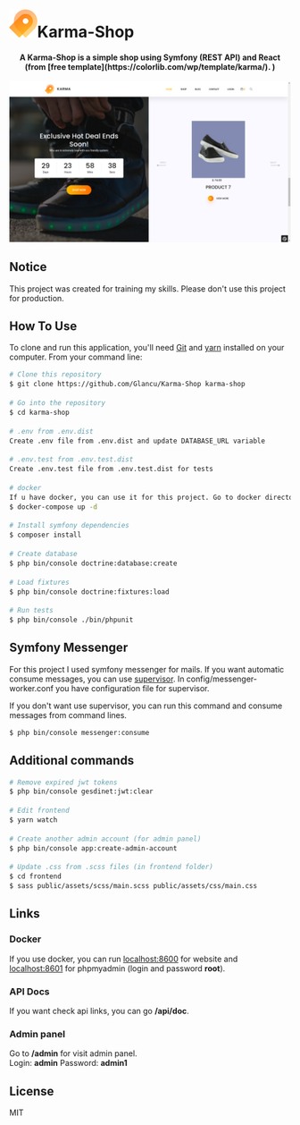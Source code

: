 ![](./public/assets/img/fav.png)Karma-Shop
=========

<h4 align="center">A Karma-Shop is a simple shop using Symfony (REST API) and React (from [free template](https://colorlib.com/wp/template/karma/). )</h4>


![karma-shop](./public/assets/img/github/homepage-view.png)

## Notice
This project was created for training my skills. Please don't use this project for production. 

## How To Use

To clone and run this application, you'll need [Git](https://git-scm.com) and [yarn](https://yarnpkg.com/) installed on your computer. From your command line:

```bash
# Clone this repository
$ git clone https://github.com/Glancu/Karma-Shop karma-shop

# Go into the repository
$ cd karma-shop

# .env from .env.dist
Create .env file from .env.dist and update DATABASE_URL variable

# .env.test from .env.test.dist
Create .env.test file from .env.test.dist for tests

# docker
If u have docker, you can use it for this project. Go to docker directory and run
$ docker-compose up -d

# Install symfony dependencies
$ composer install

# Create database
$ php bin/console doctrine:database:create

# Load fixtures
$ php bin/console doctrine:fixtures:load

# Run tests
$ php bin/console ./bin/phpunit
```

## Symfony Messenger

For this project I used symfony messenger for mails. If you want automatic consume messages, you can use [supervisor](http://supervisord.org/). In config/messenger-worker.conf you have configuration file for supervisor.

If you don't want use supervisor, you can run this command and consume messages from command lines.
```bash
$ php bin/console messenger:consume
```

## Additional commands
```bash
# Remove expired jwt tokens
$ php bin/console gesdinet:jwt:clear

# Edit frontend
$ yarn watch

# Create another admin account (for admin panel)
$ php bin/console app:create-admin-account

# Update .css from .scss files (in frontend folder)
$ cd frontend
$ sass public/assets/scss/main.scss public/assets/css/main.css
```

## Links

### Docker
If you use docker, you can run [localhost:8600](http://localhost:8600) for website and [localhost:8601](http://localhost:8601) for phpmyadmin (login and password **root**).

### API Docs
If you want check api links, you can go **/api/doc**.

### Admin panel
Go to **/admin** for visit admin panel. \
Login: **admin**
Password: **admin1**

## License

MIT
